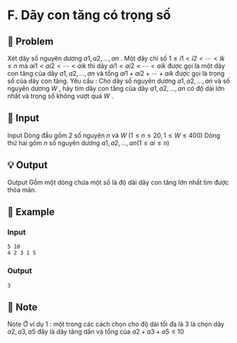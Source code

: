 # F. Dãy con tăng có trọng số

## 📖 Problem

Xét dãy số nguyên dương
$a1,a2, ...,an$
. Một dãy chỉ số
$1 ≤i1<i2< ⋯ <ik≤n$
mà
$ai1<ai2< ⋯ <aik$
thì dãy
$ai1<ai2< ⋯ <aik$
được gọi là một dãy con tăng của dãy
$a1,a2, ...,an$
và tổng
$ai1+ai2+ ⋯ +aik$
được gọi là trọng số của dãy con tăng.
Yêu cầu
: Cho dãy số nguyên dương
$a1,a2, ...,an$
và số nguyên dương
$W$
, hãy tìm dãy con tăng của dãy
$a1,a2, ...,an$
có độ dài lớn nhất và trọng số không vượt quá
$W$
.


## 🧩 Input

Input
Dòng đầu gồm
$2$
số nguyên
$n$
và
$W$
$(1 ≤n≤ 20, 1 ≤W≤ 400)$
Dòng thứ hai gồm
$n$
số nguyên dương
$a1,a2, ...,an(1 ≤ai≤n)$


## 💡 Output

Output
Gồm một dòng chứa một số là độ dài dãy con tăng lớn nhất tìm được thỏa mãn.


## 🧠 Example

### Input

```text
5 10
4 2 3 1 5
```

### Output

```text
3
```



## 📝 Note

Note
Ở ví dụ
$1$
: một trong các cách chọn cho độ dài tối đa là
$3$
là chọn dãy
$a2,a3,a5$
đây là dãy tăng dần và tổng của
$a2+a3+a5≤ 10$

